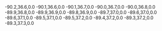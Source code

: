 <?xml version="1.0" encoding="UTF-8" standalone="yes"?>
<GridSourceSet id="-1" name="Commerce Lineament" weight="1.0">
  <!-- This model is an example and for review purposes only -->
  <!-- Original source file: Commerce_RLME_2014.670.in -->
  <Settings>
    <DefaultMfds>
      <IncrementalMfd floats="false" m="6.7" rate="0.0" type="SINGLE" weight="0.15"/>
      <IncrementalMfd floats="false" m="6.9" rate="0.0" type="SINGLE" weight="0.2"/>
      <IncrementalMfd floats="false" m="7.1" rate="0.0" type="SINGLE" weight="0.2"/>
      <IncrementalMfd floats="false" m="7.3" rate="0.0" type="SINGLE" weight="0.2"/>
      <IncrementalMfd floats="false" m="7.5" rate="0.0" type="SINGLE" weight="0.2"/>
      <IncrementalMfd floats="false" m="7.7" rate="0.0" type="SINGLE" weight="0.05"/>
    </DefaultMfds>
    <SourceProperties focalMechMap="[STRIKE_SLIP:1.0,NORMAL:0.0,REVERSE:0.0]" magDepthMap="[10.0::[5.0:1.0]]" maxDepth="22.0" ruptureScaling="NSHM_POINT_WC94_LENGTH" strike="44.715056"/>
  </Settings>
  <Nodes>
    <Node rate="6.7577785e-06" type="SINGLE">-90.2,36.6,0.0</Node>
    <Node rate="6.7577785e-06" type="SINGLE">-90.1,36.6,0.0</Node>
    <Node rate="6.7490064e-06" type="SINGLE">-90.1,36.7,0.0</Node>
    <Node rate="6.7490064e-06" type="SINGLE">-90.0,36.7,0.0</Node>
    <Node rate="6.7402166e-06" type="SINGLE">-90.0,36.8,0.0</Node>
    <Node rate="6.7402166e-06" type="SINGLE">-89.9,36.8,0.0</Node>
    <Node rate="6.7314081e-06" type="SINGLE">-89.9,36.9,0.0</Node>
    <Node rate="6.7314081e-06" type="SINGLE">-89.8,36.9,0.0</Node>
    <Node rate="6.7225747e-06" type="SINGLE">-89.7,37.0,0.0</Node>
    <Node rate="6.7225747e-06" type="SINGLE">-89.6,37.0,0.0</Node>
    <Node rate="6.7137230e-06" type="SINGLE">-89.6,37.1,0.0</Node>
    <Node rate="6.7137230e-06" type="SINGLE">-89.5,37.1,0.0</Node>
    <Node rate="6.7048536e-06" type="SINGLE">-89.5,37.2,0.0</Node>
    <Node rate="6.7048536e-06" type="SINGLE">-89.4,37.2,0.0</Node>
    <Node rate="6.7048536e-06" type="SINGLE">-89.3,37.2,0.0</Node>
    <Node rate="6.6959597e-06" type="SINGLE">-89.3,37.3,0.0</Node>
  </Nodes>
</GridSourceSet>
